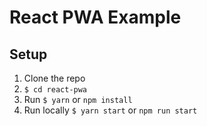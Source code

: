 # React PWA Example 

## Setup

1. Clone the repo
2. `$ cd react-pwa`
3. Run `$ yarn` or `npm install`
4. Run locally `$ yarn start` or `npm run start`
